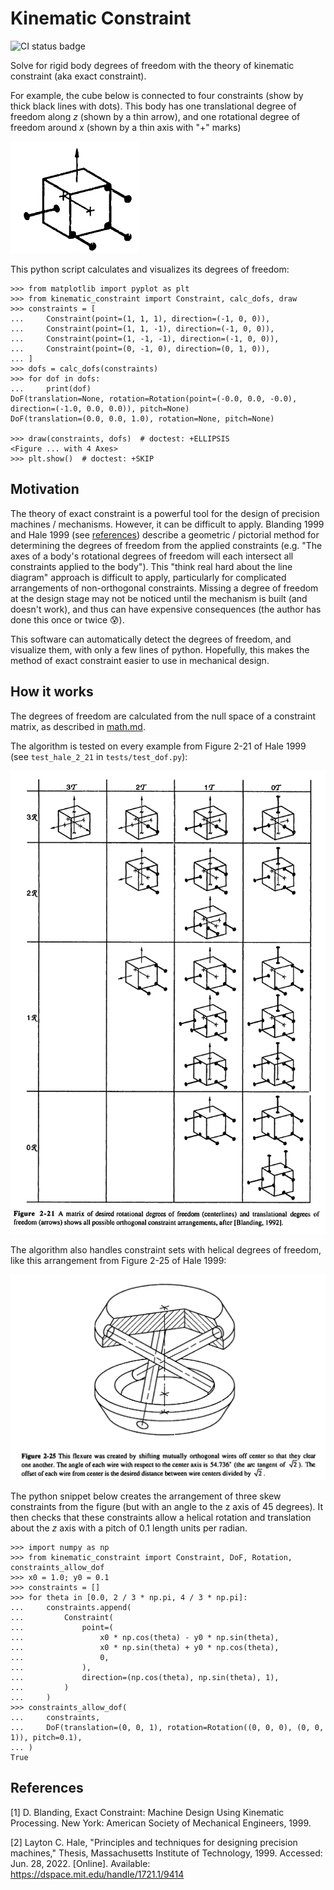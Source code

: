 # Kinematic Constraint

![CI status badge](https://github.com/mvernacc/kinematic_constraint/actions/workflows/actions.yml/badge.svg?branch=main)

Solve for rigid body degrees of freedom with the theory of kinematic constraint (aka exact constraint).

For example, the cube below is connected to four constraints (show by thick black lines with dots).
This body has one translational degree of freedom along $z$ (shown by a thin arrow),
and one rotational degree of freedom around $x$ (shown by a thin axis with "+" marks)

![A cube with 4 constraints and 2 degrees of freedom, from Hale 1999](figures/hale1999_1r1t.png)

This python script calculates and visualizes its degrees of freedom:

```pycon
>>> from matplotlib import pyplot as plt
>>> from kinematic_constraint import Constraint, calc_dofs, draw
>>> constraints = [
...     Constraint(point=(1, 1, 1), direction=(-1, 0, 0)),
...     Constraint(point=(1, 1, -1), direction=(-1, 0, 0)),
...     Constraint(point=(1, -1, -1), direction=(-1, 0, 0)),
...     Constraint(point=(0, -1, 0), direction=(0, 1, 0)),
... ]
>>> dofs = calc_dofs(constraints)
>>> for dof in dofs:
...     print(dof)
DoF(translation=None, rotation=Rotation(point=(-0.0, 0.0, -0.0), direction=(-1.0, 0.0, 0.0)), pitch=None)
DoF(translation=(0.0, 0.0, 1.0), rotation=None, pitch=None)

>>> draw(constraints, dofs)  # doctest: +ELLIPSIS
<Figure ... with 4 Axes>
>>> plt.show()  # doctest: +SKIP

```

## Motivation

The theory of exact constraint is a powerful tool for the design of precision machines / mechanisms.
However, it can be difficult to apply.
Blanding 1999 and Hale 1999 (see [references](#references)) describe a geometric / pictorial method for determining
the degrees of freedom from the applied constraints
(e.g. "The axes of a body's rotational degrees of freedom will each intersect all constraints applied to the body").
This "think real hard about the line diagram" approach is difficult to apply,
particularly for complicated arrangements of non-orthogonal constraints.
Missing a degree of freedom at the design stage may not be noticed until the mechanism is built (and doesn't work), and thus can have expensive consequences
(the author has done this once or twice 😰).

This software can automatically detect the degrees of freedom, and visualize them,
with only a few lines of python.
Hopefully, this makes the method of exact constraint easier to use in mechanical design.


## How it works

The degrees of freedom are calculated from the null space of a constraint matrix, as described in [math.md](math.md).

The algorithm is tested on every example from Figure 2-21 of Hale 1999 (see `test_hale_2_21` in `tests/test_dof.py`):

![Hale 1999, Figure 2-21](figures/hale1999_fig_2-21.png)

The algorithm also handles constraint sets with helical degrees of freedom,
like this arrangement from Figure 2-25 of Hale 1999:

![Hale 1999, Figure 2-25](figures/hale1999_fig_2-25.png)

The python snippet below creates the arrangement of three skew constraints from the figure
(but with an angle to the z axis of 45 degrees). It then checks that these constraints
allow a helical rotation and translation about the $z$ axis with a pitch of 0.1 length units per radian.

```pycon
>>> import numpy as np
>>> from kinematic_constraint import Constraint, DoF, Rotation, constraints_allow_dof
>>> x0 = 1.0; y0 = 0.1
>>> constraints = []
>>> for theta in [0.0, 2 / 3 * np.pi, 4 / 3 * np.pi]:
...     constraints.append(
...         Constraint(
...             point=(
...                 x0 * np.cos(theta) - y0 * np.sin(theta),
...                 x0 * np.sin(theta) + y0 * np.cos(theta),
...                 0,
...             ),
...             direction=(np.cos(theta), np.sin(theta), 1),
...         )
...     )
>>> constraints_allow_dof(
...     constraints,
...     DoF(translation=(0, 0, 1), rotation=Rotation((0, 0, 0), (0, 0, 1)), pitch=0.1),
... )
True

```

## References

[1] D. Blanding, Exact Constraint: Machine Design Using Kinematic Processing.
New York: American Society of Mechanical Engineers, 1999.

[2] Layton C. Hale, "Principles and techniques for designing precision machines,"
Thesis, Massachusetts Institute of Technology, 1999. Accessed: Jun. 28, 2022.
[Online]. Available: https://dspace.mit.edu/handle/1721.1/9414

